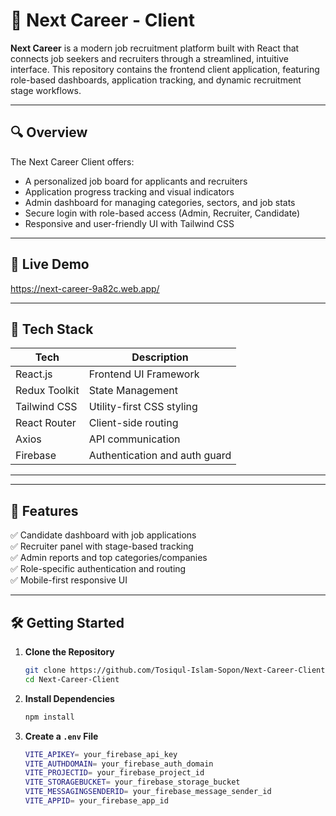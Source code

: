 # 🎯 Next Career - Client

**Next Career** is a modern job recruitment platform built with React that connects job seekers and recruiters through a streamlined, intuitive interface. This repository contains the frontend client application, featuring role-based dashboards, application tracking, and dynamic recruitment stage workflows.

---

## 🔍 Overview

The Next Career Client offers:

- A personalized job board for applicants and recruiters
- Application progress tracking and visual indicators
- Admin dashboard for managing categories, sectors, and job stats
- Secure login with role-based access (Admin, Recruiter, Candidate)
- Responsive and user-friendly UI with Tailwind CSS

---

## 🚀 Live Demo

https://next-career-9a82c.web.app/

---

## 🧰 Tech Stack

| Tech             | Description                     |
|------------------|---------------------------------|
| React.js         | Frontend UI Framework           |
| Redux Toolkit    | State Management                |
| Tailwind CSS     | Utility-first CSS styling       |
| React Router     | Client-side routing             |
| Axios            | API communication               |
| Firebase         | Authentication and auth guard   |

---


---

## 🧪 Features

✅ Candidate dashboard with job applications  
✅ Recruiter panel with stage-based tracking  
✅ Admin reports and top categories/companies  
✅ Role-specific authentication and routing  
✅ Mobile-first responsive UI  

---

## 🛠️ Getting Started

1. **Clone the Repository**
   ```bash
   git clone https://github.com/Tosiqul-Islam-Sopon/Next-Career-Client.git
   cd Next-Career-Client
2. **Install Dependencies**
   ```bash
   npm install
3. **Create a `.env` File**
   ```bash
   VITE_APIKEY= your_firebase_api_key
   VITE_AUTHDOMAIN= your_firebase_auth_domain
   VITE_PROJECTID= your_firebase_project_id
   VITE_STORAGEBUCKET= your_firebase_storage_bucket
   VITE_MESSAGINGSENDERID= your_firebase_message_sender_id
   VITE_APPID= your_firebase_app_id


